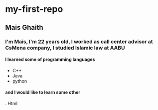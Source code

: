 # my-first-repo

## Mais Ghaith
### I'm Mais, I'm 22 years old, I worked as call center advisor at CsMena company, I studied Islamic law at AABU 
#### I learned some of programming languages 
* C++
* Java 
* python

#### and I would like to learn some other 
. Html
